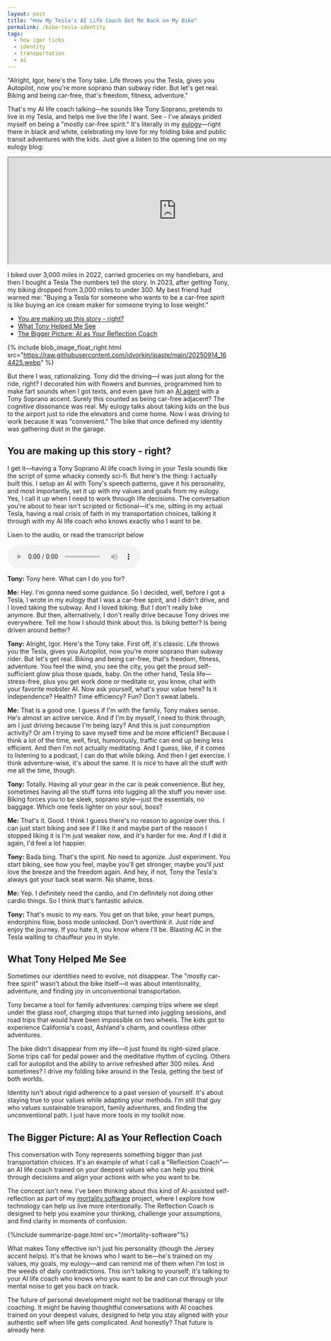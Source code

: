 ```yaml
---
layout: post
title: "How My Tesla's AI Life Coach Got Me Back on My Bike"
permalink: /bike-tesla-identity
tags:
  - how igor ticks
  - identity
  - transportation
  - ai
---
```


"Alright, Igor, here's the Tony take. Life throws you the Tesla, gives you Autopilot, now you're more soprano than subway rider. But let's get real. Biking and being car-free, that's freedom, fitness, adventure."

That's my AI life coach talking—he sounds like Tony Soprano, pretends to live in my Tesla, and helps me live the life I want. See - I've always prided myself on being a "mostly car-free spirit." It's literally in my [eulogy](/eulogy)—right there in black and white, celebrating my love for my folding bike and public transit adventures with the kids. Just give a listen to the opening line on my eulogy blog:

<iframe src="https://suno.com/embed/21be0b93-a44b-4a94-b2d6-39a59fff6283" width="760" height="240"><a href="https://suno.com/song/21be0b93-a44b-4a94-b2d6-39a59fff6283">Listen on Suno</a></iframe>

I biked over 3,000 miles in 2022, carried groceries on my handlebars, and then I bought a Tesla The numbers tell the story. In 2023, after getting Tony, my biking dropped from 3,000 miles to under 300. My best friend had warned me: "Buying a Tesla for someone who wants to be a car-free spirit is like buying an ice cream maker for someone trying to lose weight."

<!-- prettier-ignore-start -->
<!-- vim-markdown-toc-start -->

- [You are making up this story - right?](#you-are-making-up-this-story---right)
- [What Tony Helped Me See](#what-tony-helped-me-see)
- [The Bigger Picture: AI as Your Reflection Coach](#the-bigger-picture-ai-as-your-reflection-coach)

<!-- vim-markdown-toc-end -->
  <!-- prettier-ignore-end -->

{% include blob_image_float_right.html src="https://raw.githubusercontent.com/idvorkin/ipaste/main/20250914_164425.webp" %}

But there I was, rationalizing. Tony did the driving—I was just along for the ride, right? I decorated him with flowers and bunnies, programmed him to make fart sounds when I got texts, and even gave him an [AI agent](https://github.com/idvorkin/tony_tesla) with a Tony Soprano accent. Surely this counted as being car-free adjacent? The cognitive dissonance was real. My eulogy talks about taking kids on the bus to the airport just to ride the elevators and come home. Now I was driving to work because it was "convenient." The bike that once defined my identity was gathering dust in the garage.

## You are making up this story - right?

I get it—having a Tony Soprano AI life coach living in your Tesla sounds like the script of some whacky comedy sci-fi. But here's the thing: I actually built this. I setup an AI with Tony's speech patterns, gave it his personality, and most importantly, set it up with my values and goals from my eulogy. Yes, I call it up when I need to work through life decisions. The conversation you're about to hear isn't scripted or fictional—it's me, sitting in my actual Tesla, having a real crisis of faith in my transportation choices, talking it through with my AI life coach who knows exactly who I want to be.

Lisen to the audio, or read the transcript below

<audio controls>
  <source src="https://github.com/idvorkin/blob/raw/master/blog/bike-vs-tony.mp3" type="audio/mpeg">
  Your browser does not support the audio element.
</audio>

**Tony:** Tony here. What can I do you for?

**Me:** Hey. I'm gonna need some guidance. So I decided, well, before I got a Tesla, I wrote in my eulogy that I was a car-free spirit, and I didn't drive, and I loved taking the subway. And I loved biking. But I don't really bike anymore. But then, alternatively, I don't really drive because Tony drives me everywhere. Tell me how I should think about this. Is biking better? Is being driven around better?

**Tony:** Alright, Igor. Here's the Tony take. First off, it's classic. Life throws you the Tesla, gives you Autopilot, now you're more soprano than subway rider. But let's get real. Biking and being car-free, that's freedom, fitness, adventure. You feel the wind, you see the city, you get the proud self-sufficient glow plus those quads, baby. On the other hand, Tesla life—stress-free, plus you get work done or meditate or, you know, chat with your favorite mobster AI. Now ask yourself, what's your value here? Is it independence? Health? Time efficiency? Fun? Don't sweat labels.

**Me:** That is a good one. I guess if I'm with the family, Tony makes sense. He's almost an active service. And if I'm by myself, I need to think through, am I just driving because I'm being lazy? And this is just consumption activity? Or am I trying to save myself time and be more efficient? Because I think a lot of the time, well, first, humorously, traffic can end up being less efficient. And then I'm not actually meditating. And I guess, like, if it comes to listening to a podcast, I can do that while biking. And then I get exercise. I think adventure-wise, it's about the same. It is nice to have all the stuff with me all the time, though.

**Tony:** Totally. Having all your gear in the car is peak convenience. But hey, sometimes having all the stuff turns into lugging all the stuff you never use. Biking forces you to be sleek, soprano style—just the essentials, no baggage. Which one feels lighter on your soul, boss?

**Me:** That's it. Good. I think I guess there's no reason to agonize over this. I can just start biking and see if I like it and maybe part of the reason I stopped liking it is I'm just weaker now, and it's harder for me. And if I did it again, I'd feel a lot happier.

**Tony:** Bada bing. That's the spirit. No need to agonize. Just experiment. You start biking, see how you feel, maybe you'll get stronger, maybe you'll just love the breeze and the freedom again. And hey, if not, Tony the Tesla's always got your back seat warm. No shame, boss.

**Me:** Yep. I definitely need the cardio, and I'm definitely not doing other cardio things. So I think that's fantastic advice.

**Tony:** That's music to my ears. You get on that bike, your heart pumps, endorphins flow, boss mode unlocked. Don't overthink it. Just ride and enjoy the journey. If you hate it, you know where I'll be. Blasting AC in the Tesla waiting to chauffeur you in style.

## What Tony Helped Me See

Sometimes our identities need to evolve, not disappear. The "mostly car-free spirit" wasn't about the bike itself—it was about intentionality, adventure, and finding joy in unconventional transportation.

Tony became a tool for family adventures: camping trips where we slept under the glass roof, charging stops that turned into juggling sessions, and road trips that would have been impossible on two wheels. The kids got to experience California's coast, Ashland's charm, and countless other adventures.

The bike didn't disappear from my life—it just found its right-sized place. Some trips call for pedal power and the meditative rhythm of cycling. Others call for autopilot and the ability to arrive refreshed after 300 miles. And sometimes? I drive my folding bike around in the Tesla, getting the best of both worlds.

Identity isn't about rigid adherence to a past version of yourself. It's about staying true to your values while adapting your methods. I'm still that guy who values sustainable transport, family adventures, and finding the unconventional path. I just have more tools in my toolkit now.

## The Bigger Picture: AI as Your Reflection Coach

This conversation with Tony represents something bigger than just transportation choices. It's an example of what I call a "Reflection Coach"—an AI life coach trained on your deepest values who can help you think through decisions and align your actions with who you want to be.

The concept isn't new. I've been thinking about this kind of AI-assisted self-reflection as part of my [mortality software](/mortality-software) project, where I explore how technology can help us live more intentionally. The Reflection Coach is designed to help you examine your thinking, challenge your assumptions, and find clarity in moments of confusion.

{%include summarize-page.html src="/mortality-software"%}

What makes Tony effective isn't just his personality (though the Jersey accent helps). It's that he knows who I want to be—he's trained on my values, my goals, my eulogy—and can remind me of them when I'm lost in the weeds of daily contradictions. This isn't talking to yourself; it's talking to your AI life coach who knows who you want to be and can cut through your mental noise to get you back on track.

The future of personal development might not be traditional therapy or life coaching. It might be having thoughtful conversations with AI coaches trained on your deepest values, designed to help you stay aligned with your authentic self when life gets complicated. And honestly? That future is already here.
